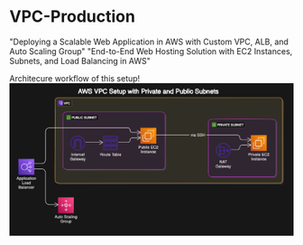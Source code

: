 # VPC-Production
 "Deploying a Scalable Web Application in AWS with Custom VPC, ALB, and Auto Scaling Group" "End-to-End Web Hosting Solution with EC2 Instances, Subnets, and Load Balancing in AWS"


Architecure workflow of this setup!
![VPC Diagram](https://raw.githubusercontent.com/edgar-tc/VPC-Production/564593e830bb05bd1e4f72603f0dc382ce9bc2dc/diagram-export-11-1-2024-5_50_49-PM.png)


